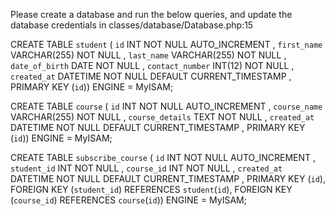 Please create a database and run the below queries, and update the database credentials in classes/database/Database.php:15 

CREATE TABLE `student` ( `id` INT NOT NULL AUTO_INCREMENT , `first_name` VARCHAR(255) NOT NULL , `last_name` VARCHAR(255) NOT NULL , `date_of_birth` DATE NOT NULL , `contact_number` INT(12) NOT NULL , `created_at` DATETIME NOT NULL DEFAULT CURRENT_TIMESTAMP , PRIMARY KEY (`id`)) ENGINE = MyISAM;

CREATE TABLE `course` ( `id` INT NOT NULL AUTO_INCREMENT , `course_name` VARCHAR(255) NOT NULL , `course_details` TEXT NOT NULL , `created_at` DATETIME NOT NULL DEFAULT CURRENT_TIMESTAMP , PRIMARY KEY (`id`)) ENGINE = MyISAM;

CREATE TABLE `subscribe_course` ( `id` INT NOT NULL AUTO_INCREMENT , `student_id` INT NOT NULL , `course_id` INT NOT NULL , `created_at` DATETIME NOT NULL DEFAULT CURRENT_TIMESTAMP , PRIMARY KEY (`id`), FOREIGN KEY (`student_id`) REFERENCES `student`(`id`), FOREIGN KEY (`course_id`) REFERENCES `course`(`id`)) ENGINE = MyISAM;